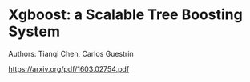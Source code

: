 # Xgboost: a Scalable Tree Boosting System

Authors: Tianqi Chen, Carlos Guestrin

https://arxiv.org/pdf/1603.02754.pdf



